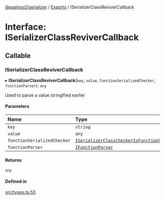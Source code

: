 [@pashoo2/serializer](../README.md) / [Exports](../modules.md) / ISerializerClassReviverCallback

# Interface: ISerializerClassReviverCallback

## Callable

### ISerializerClassReviverCallback

▸ **ISerializerClassReviverCallback**(`key`, `value`, `functionSerializedChecker`, `functionParser`): `any`

Used to parse a value stringified earlier

#### Parameters

| Name | Type |
| :------ | :------ |
| `key` | `string` |
| `value` | `any` |
| `functionSerializedChecker` | [`ISerializerClassCheckerIsFunctionSerialized`](iserializerclasscheckerisfunctionserialized.md) |
| `functionParser` | [`IFunctionParser`](ifunctionparser.md) |

#### Returns

`any`

#### Defined in

[src/types.ts:53](https://github.com/pashoo2/serializer/blob/3d29641/src/types.ts#L53)
